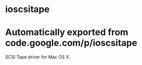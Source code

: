 # ioscsitape
# Automatically exported from code.google.com/p/ioscsitape

SCSI Tape driver for Mac OS X.
